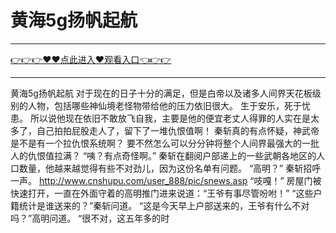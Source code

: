 # 黄海5g扬帆起航

<hr/> <a href="https://github.com/siguaha/najh/issues/2">👉👉👉♥♥点此进入♥观看入口👈👉👉</a><hr/>

黄海5g扬帆起航
 对于现在的日子十分的满足，但是白帝以及诸多人间界天花板级别的人物，包括哪些神仙境老怪物带给他的压力依旧很大。
    生于安乐，死于忧患。
    所以说他现在依旧不敢放飞自我，主要是他的便宜老丈人得罪的人实在是太多了，自己拍拍屁股走人了，留下了一堆仇恨值啊！
    秦斩真的有点怀疑，神武帝是不是有一个拉仇恨系统啊？
    要不然怎么可以分分钟将整个人间界最强大的一批人的仇恨值拉满？
    “咦？有点奇怪啊。”
    秦斩在翻阅户部递上的一些武朝各地区的人口数量，他越来越觉得有些不对劲儿，因为这份名单有问题。
    “高明？”
    秦斩招呼一声。
    http://www.cnshupu.com/user_888/pic/snews.asp
    “吱嘎！”
    房屋门被快速打开，一直在外面守着的高明推门进来说道：“王爷有事尽管吩咐！”
    “这些户籍统计是谁送来的？”秦斩问道。
    “这是今天早上户部送来的，王爷有什么不对吗？”高明问道。
    “很不对，这五年多的时
